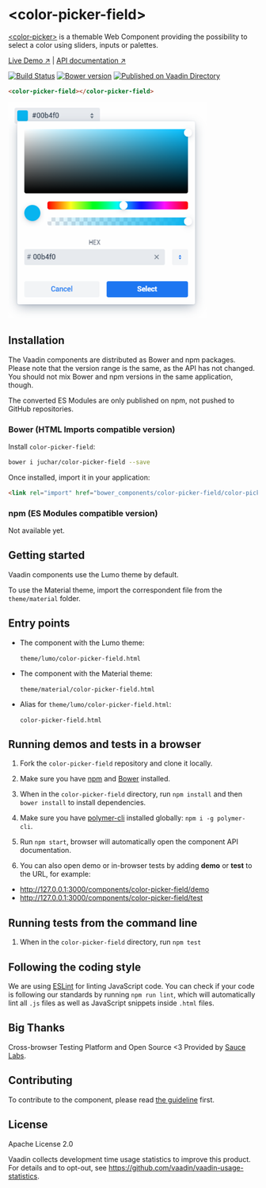 # &lt;color-picker-field&gt;

[&lt;color-picker&gt;](https://github.com/juchar/color-picker-field) is a themable Web Component providing the possibility to select a color using sliders, inputs or palettes.

[Live Demo ↗](https://juchar.github.io/color-picker/components/color-picker-field/demo)
|
[API documentation ↗](https://juchar.github.io/color-picker/components/color-picker-field)

[![Build Status](https://travis-ci.org/Juchar/color-picker-field.svg?branch=master)](https://travis-ci.org/Juchar/color-picker-field)
[![Bower version](https://badgen.net/github/release/juchar/color-picker-field)](https://github.com/juchar/color-picker-field/releases)
[![Published on Vaadin Directory](https://img.shields.io/badge/Vaadin%20Directory-published-00b4f0.svg)](https://vaadin.com/directory/component/jucharcolor-picker-field)

<!--
```
<custom-element-demo>
  <template>
    <script src="../webcomponentsjs/webcomponents-lite.js"></script>
    <link rel="import" href="color-picker.html">
    <next-code-block></next-code-block>
  </template>
</custom-element-demo>
```
-->
```html
<color-picker-field></color-picker-field>
```

[<img src="https://raw.githubusercontent.com/juchar/color-picker-field/master/screenshot.png" width="400" alt="Screenshot of color-picker-field">](https://github.com/juchar/color-picker-field)


## Installation

The Vaadin components are distributed as Bower and npm packages.
Please note that the version range is the same, as the API has not changed.
You should not mix Bower and npm versions in the same application, though.

The converted ES Modules are only published on npm, not pushed to GitHub repositories.

### Bower (HTML Imports compatible version)

Install `color-picker-field`:

```sh
bower i juchar/color-picker-field --save
```

Once installed, import it in your application:

```html
<link rel="import" href="bower_components/color-picker-field/color-picker-field.html">
```

### npm (ES Modules compatible version)

Not available yet.

## Getting started

Vaadin components use the Lumo theme by default.

To use the Material theme, import the correspondent file from the `theme/material` folder.

## Entry points

- The component with the Lumo theme:

  `theme/lumo/color-picker-field.html`

- The component with the Material theme:

  `theme/material/color-picker-field.html`

- Alias for `theme/lumo/color-picker-field.html`:

  `color-picker-field.html`


## Running demos and tests in a browser

1. Fork the `color-picker-field` repository and clone it locally.

1. Make sure you have [npm](https://www.npmjs.com/) and [Bower](https://bower.io) installed.

1. When in the `color-picker-field` directory, run `npm install` and then `bower install` to install dependencies.

1. Make sure you have [polymer-cli](https://www.npmjs.com/package/polymer-cli) installed globally: `npm i -g polymer-cli`.

1. Run `npm start`, browser will automatically open the component API documentation.

1. You can also open demo or in-browser tests by adding **demo** or **test** to the URL, for example:

  - http://127.0.0.1:3000/components/color-picker-field/demo
  - http://127.0.0.1:3000/components/color-picker-field/test


## Running tests from the command line

1. When in the `color-picker-field` directory, run `npm test`


## Following the coding style

We are using [ESLint](http://eslint.org/) for linting JavaScript code. You can check if your code is following our standards by running `npm run lint`, which will automatically lint all `.js` files as well as JavaScript snippets inside `.html` files.


## Big Thanks

Cross-browser Testing Platform and Open Source <3 Provided by [Sauce Labs](https://saucelabs.com).


## Contributing

  To contribute to the component, please read [the guideline](https://github.com/vaadin/vaadin-core/blob/master/CONTRIBUTING.md) first.


## License

Apache License 2.0

Vaadin collects development time usage statistics to improve this product. For details and to opt-out, see https://github.com/vaadin/vaadin-usage-statistics.
